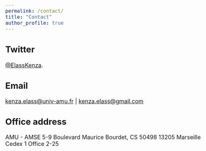```yaml
---
permalink: /contact/
title: "Contact"
author_profile: true
---
```


<style type="text/css">
  body{
  font-size: 13.5pt;
}
</style>

## Twitter  
[@ElassKenza](https://twitter.com/ElassKenza).


## Email
 kenza.elass@univ-amu.fr | kenza.elass@gmail.com
 
 
## Office address
  
AMU - AMSE
5-9 Boulevard Maurice Bourdet, CS 50498
13205 Marseille Cedex 1
Office 2-25
